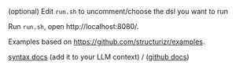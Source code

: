 (optional) Edit `run.sh` to uncomment/choose the dsl you want to run

Run `run.sh`, open http://localhost:8080/.

Examples based on https://github.com/structurizr/examples.

[syntax docs](https://docs.structurizr.com/dsl/language) (add it to your LLM context) / ([github docs](https://github.com/structurizr/structurizr.github.io/blob/main/dsl/71-language.md))